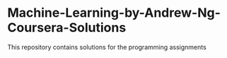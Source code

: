 # Machine-Learning-by-Andrew-Ng-Coursera-Solutions
This repository contains solutions for the programming assignments

